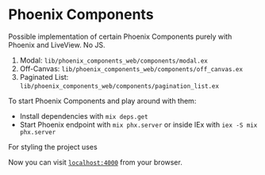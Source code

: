 # Phoenix Components

Possible implementation of certain Phoenix Components purely with Phoenix and LiveView. No JS.

  1. Modal: `lib/phoenix_components_web/components/modal.ex`
  2. Off-Canvas: `lib/phoenix_components_web/components/off_canvas.ex`
  3. Paginated List: `lib/phoenix_components_web/components/pagination_list.ex`

To start Phoenix Components and play around with them:
  
  * Install dependencies with `mix deps.get`
  * Start Phoenix endpoint with `mix phx.server` or inside IEx with `iex -S mix phx.server`

For styling the project uses

Now you can visit [`localhost:4000`](http://localhost:4000) from your browser.
